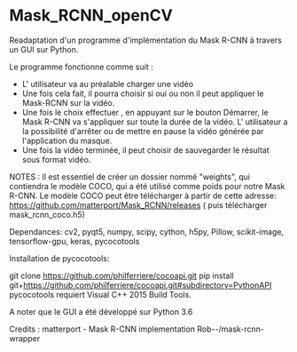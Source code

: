 # Mask_RCNN_openCV

Readaptation d'un programme d'implémentation du Mask R-CNN à travers un GUI sur Python.

Le programme fonctionne comme suit :
- L' utilisateur va au préalable charger une vidéo
- Une fois cela fait, il pourra choisir si oui ou non il peut appliquer le Mask-RCNN sur la vidéo.
- Une fois le choix effectuer , en appuyant sur le bouton Démarrer, le Mask R-CNN va s'appliquer sur toute la durée de la vidéo. L' utilisateur a la possibilité d'arrêter ou de mettre en pause la vidéo générée par l'application du masque.
- Une fois la vidéo terminée, il peut choisir de sauvegarder le résultat sous format vidéo.

NOTES : 
Il est essentiel de créer un dossier nommé "weights", qui contiendra le modèle COCO, qui a été utilisé comme poids pour notre Mask R-CNN. 
Le modèle COCO peut être télécharger à partir de cette adresse: https://github.com/matterport/Mask_RCNN/releases
( puis télécharger mask_rcnn_coco.h5)

Dependances:
cv2, pyqt5, numpy, scipy, cython, h5py, Pillow, scikit-image, tensorflow-gpu, keras, pycocotools

Installation de pycocotools:

git clone https://github.com/philferriere/cocoapi.git
pip install git+https://github.com/philferriere/cocoapi.git#subdirectory=PythonAPI
pycocotools requiert Visual C++ 2015 Build Tools.

A noter que le GUI a été développé sur Python 3.6

Credits : 
matterport - Mask R-CNN implementation
Rob--/mask-rcnn-wrapper
